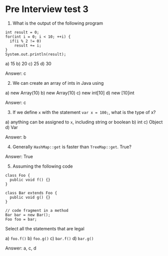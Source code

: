 # Pre Interview test 3

1. What is the output of the following program

```
int result = 0;
for(int i = 0; i < 10; ++i) {
  if(i % 2 != 0)
    result += i;
}
System.out.println(result);
```

a) 15
b) 20
c) 25
d) 30

   Answer: c

2. We can create an array of ints in Java using

a) new Array<int>(10)
b) new Array<Integer>(10)
c) new int[10]
d) new [10]int
  
  Answer: c

3. If we define `x` with the statement `var x = 100;`, what is the type of x?

a) anything can be assigned to `x`, including string or boolean
b) int
c) Object
d) Var

Answer: b

4. Generally `HashMap::get` is faster than `TreeMap::get`. True?

Answer: True

5. Assuming the following code

```
class Foo {
  public void f() {}
}

class Bar extends Foo {
  public void g() {}
}

// code fragment in a method
Bar bar = new Bar();
Foo foo = bar;
```

Select all the statements that are legal

a) `foo.f()`
b) `foo.g()`
c) `bar.f()`
d) `bar.g()`

Answer: a, c, d




